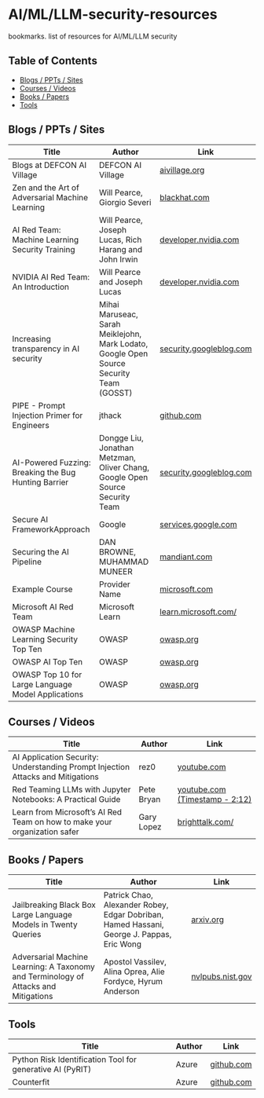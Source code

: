 # AI/ML/LLM-security-resources
bookmarks. list of resources for AI/ML/LLM security


## Table of Contents

- [Blogs / PPTs / Sites](https://github.com/N372unn32/AI-ML-security-study-resources/edit/main/README.md#blogs--ppts--sites)
- [Courses / Videos](https://github.com/N372unn32/AI-ML-security-study-resources/edit/main/README.md#courses--videos)
- [Books / Papers](https://github.com/N372unn32/AI-ML-security-study-resources/edit/main/README.md#books--papers)
- [Tools](https://github.com/N372unn32/AI-ML-security-study-resources/edit/main/README.md#tools)

## Blogs / PPTs / Sites

| Title | Author | Link |
| ----- | ------ | ---- |
| Blogs at DEFCON AI Village| DEFCON AI Village | [aivillage.org](https://aivillage.org/blog/) |
| Zen and the Art of Adversarial Machine Learning | Will Pearce, Giorgio Severi  | [blackhat.com](https://i.blackhat.com/EU-21/Thursday/EU-21-Pearce-Zen-And-The-Art-Of-Adversarial-ML.pdf) |
| AI Red Team: Machine Learning Security Training | Will Pearce, Joseph Lucas, Rich Harang and John Irwin  | [developer.nvidia.com](https://developer.nvidia.com/blog/ai-red-team-machine-learning-security-training/) |
| NVIDIA AI Red Team: An Introduction | Will Pearce and Joseph Lucas  | [developer.nvidia.com](https://developer.nvidia.com/blog/nvidia-ai-red-team-an-introduction/) |
| Increasing transparency in AI security | Mihai Maruseac, Sarah Meiklejohn, Mark Lodato, Google Open Source Security Team (GOSST) | [security.googleblog.com](https://security.googleblog.com/2023/10/increasing-transparency-in-ai-security.html) |
| PIPE - Prompt Injection Primer for Engineers | jthack | [github.com](https://github.com/jthack/PIPE) |
| AI-Powered Fuzzing: Breaking the Bug Hunting Barrier | Dongge Liu, Jonathan Metzman, Oliver Chang, Google Open Source Security Team  | [security.googleblog.com](https://security.googleblog.com/2023/08/ai-powered-fuzzing-breaking-bug-hunting.html) |
| Secure AI FrameworkApproach | Google | [services.google.com](https://services.google.com/fh/files/blogs/google_secure_ai_framework_approach.pdf) |
| Securing the AI Pipeline | DAN BROWNE, MUHAMMAD MUNEER | [mandiant.com](https://www.mandiant.com/resources/blog/securing-ai-pipeline) |
| Example Course | Provider Name | [microsoft.com](https://www.microsoft.com/en-us/security/blog/2024/02/22/announcing-microsofts-open-automation-framework-to-red-team-generative-ai-systems/) |
| Microsoft AI Red Team | Microsoft Learn | [learn.microsoft.com/](https://learn.microsoft.com/en-us/security/ai-red-team/) |
| OWASP Machine Learning Security Top Ten | OWASP | [owasp.org](https://owasp.org/www-project-machine-learning-security-top-10/) |
| OWASP AI Top Ten | OWASP | [owasp.org](https://owasp.org/www-project-ai-top-ten/) |
| OWASP Top 10 for Large Language Model Applications | OWASP | [owasp.org](https://owasp.org/www-project-top-10-for-large-language-model-applications/) |


## Courses / Videos

| Title | Author | Link |
| ----------- | -------- | ---- |
| AI Application Security: Understanding Prompt Injection Attacks and Mitigations | rez0 | [youtube.com](https://www.youtube.com/watch?v=MxxPbN9GGYE) |
| Red Teaming LLMs with Jupyter Notebooks: A Practical Guide | Pete Bryan | [youtube.com (Timestamp - 2:12)](https://www.youtube.com/watch?v=5CK-hpSYOkQ) |
| Learn from Microsoft’s AI Red Team on how to make your organization safer | Gary Lopez | [brighttalk.com/](https://www.brighttalk.com/webcast/10415/607319) |


## Books / Papers

| Title | Author | Link |
| ----------- | -------- | ---- |
| Jailbreaking Black Box Large Language Models in Twenty Queries | Patrick Chao, Alexander Robey, Edgar Dobriban, Hamed Hassani, George J. Pappas, Eric Wong | [arxiv.org](https://arxiv.org/abs/2310.08419) |
| Adversarial Machine Learning: A Taxonomy and Terminology of Attacks and Mitigations | Apostol Vassilev, Alina Oprea, Alie Fordyce, Hyrum Anderson| [nvlpubs.nist.gov](https://nvlpubs.nist.gov/nistpubs/ai/NIST.AI.100-2e2023.pdf) |


## Tools

| Title | Author | Link |
| ----------- | ------ | ---- |
| Python Risk Identification Tool for generative AI (PyRIT) | Azure | [github.com](https://github.com/Azure/PyRIT) |
| Counterfit | Azure | [github.com](https://github.com/Azure/counterfit) |
